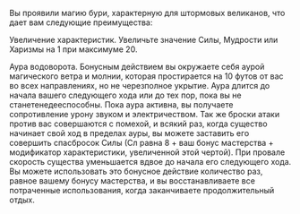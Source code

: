 Вы проявили магию бури, характерную для штормовых великанов, что дает вам следующие преимущества:

Увеличение характеристик. Увеличьте значение Силы, Мудрости или Харизмы на 1 при максимуме 20.

Аура водоворота. Бонусным действием вы окружаете себя аурой магического ветра и молнии, которая простирается на 10 футов от вас во всех направлениях, но не черезполное укрытие. Аура длится до начала вашего следующего хода или до тех пор, пока вы не станетенедееспособны. Пока аура активна, вы получаете сопротивление урону звуком и электричеством. Так же броски атаки против вас совершаются с помехой, и всякий раз, когда существо начинает свой ход в пределах ауры, вы можете заставить его совершить спасбросок Силы (Сл равна 8 + ваш бонус мастерства + модификатор характеристики, увеличенной этой чертой). При провале скорость существа уменьшается вдвое до начала его следующего хода. Вы можете использовать это бонусное действие количество раз, равное вашему бонусу мастерства, и вы восстанавливаете все потраченные использования, когда заканчиваете продолжительный отдых.